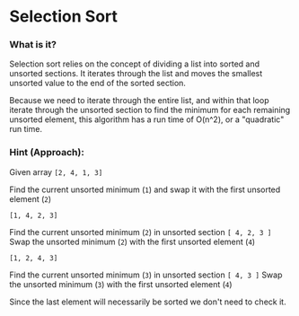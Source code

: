# Selection Sort

### What is it?
Selection sort relies on the concept of dividing a list into sorted and unsorted sections. It iterates through the list and moves the smallest unsorted value to the end of the sorted section.

Because we need to iterate through the entire list, and within that loop iterate through the unsorted section to find the minimum for each remaining unsorted element, this algorithm has a run time of O(n^2), or a "quadratic" run time.


### Hint (Approach):

Given array `[2, 4, 1, 3]`

Find the current unsorted minimum (`1`) and swap it with the first unsorted element (`2`)

`[1, 4, 2, 3]`

Find the current unsorted minimum (`2`) in unsorted section `[ 4, 2, 3 ]`
Swap the unsorted minimum (`2`) with the first unsorted element (`4`)

`[1, 2, 4, 3]`

Find the current unsorted minimum (`3`) in unsorted section `[ 4, 3 ]`
Swap the unsorted minimum (`3`) with the first unsorted element (`4`)

Since the last element will necessarily be sorted we don't need to check it.